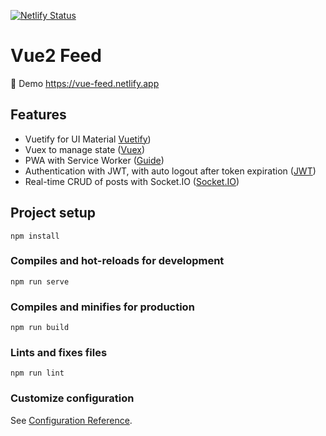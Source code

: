 [![Netlify Status](https://api.netlify.com/api/v1/badges/1b767ad0-9bc4-4159-b09a-b3a03b8d74ce/deploy-status)](https://app.netlify.com/sites/vue-feed/deploys)

# Vue2 Feed

🚀 Demo https://vue-feed.netlify.app

<h2>Features</h2>
<ul>
  <li>Vuetify for UI Material <a href="https://vuetifyjs.com/en/getting-started/installation/">Vuetify</a>)</li>
  <li>Vuex to manage state (<a href="https://vuex.vuejs.org/">Vuex</a>)</li> 
  <li>PWA with Service Worker (<a href="https://ionicframework.com/docs/vue/pwa">Guide</a>)</li>
  <li>Authentication with JWT, with auto logout after token expiration (<a href="https://jwt.io/">JWT</a>)</li>
  <li>Real-time CRUD of posts with Socket.IO (<a href="https://socket.io/">Socket.IO</a>)</li>
</ul>

## Project setup
```
npm install
```

### Compiles and hot-reloads for development
```
npm run serve
```

### Compiles and minifies for production
```
npm run build
```

### Lints and fixes files
```
npm run lint
```

### Customize configuration
See [Configuration Reference](https://cli.vuejs.org/config/).
